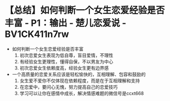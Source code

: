 # 【总结】如何判断一个女生恋爱经验是否丰富 - P1：输出 - 楚儿恋爱说 - BV1CK411n7rw

-   如何判断一个女生恋爱经验是否丰富
    1.  初次恋爱女生表现为低自尊，盲目爱情，不理性
    2.  有经验女生更理性，懂得自保，不以男友为中心
    3.  初次恋爱女生依赖度高，经验女生更有边界感
-   一个高质量的恋爱关系应该是轻松愉快的，互相理解、包容和鼓励的
    1.  女生爱不爱你不仅体现在依赖程度，而是在于互相理解和支持
    2.  在恋爱中，要问心无愧，努力提高自己的恋爱技巧
    3.  学习可以让你在感情中成长，解决情感难题的微信号是ccxt668
